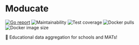 # Moducate

[![Go report](https://goreportcard.com/badge/github.com/moducate/moducate)](https://goreportcard.com/report/github.com/moducate/moducate)
![Maintainability](https://img.shields.io/codeclimate/maintainability/moducate/moducate)
![Test coverage](https://img.shields.io/codeclimate/coverage-letter/moducate/moducate)
![Docker pulls](https://img.shields.io/docker/pulls/moducate/moducate)
![Docker image size](https://img.shields.io/docker/image-size/moducate/moducate)


🚀 Educational data aggregation for schools and MATs!
